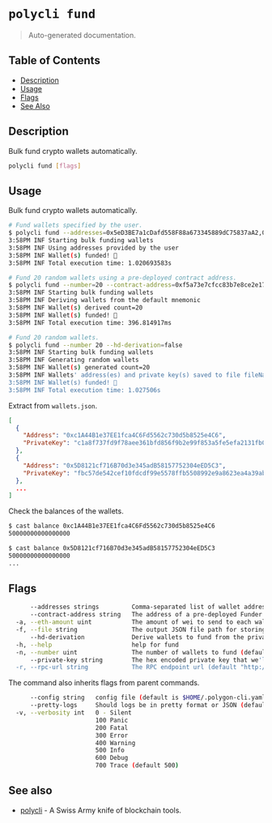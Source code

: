 # `polycli fund`

> Auto-generated documentation.

## Table of Contents

- [Description](#description)
- [Usage](#usage)
- [Flags](#flags)
- [See Also](#see-also)

## Description

Bulk fund crypto wallets automatically.

```bash
polycli fund [flags]
```

## Usage

Bulk fund crypto wallets automatically.

```bash
# Fund wallets specified by the user.
$ polycli fund --addresses=0x5eD3BE7a1cDafd558F88a673345889dC75837aA2,0x1Ec6efdBd371D6444779eAE7B7e16907e0c8eC27
3:58PM INF Starting bulk funding wallets
3:58PM INF Using addresses provided by the user
3:58PM INF Wallet(s) funded! 💸
3:58PM INF Total execution time: 1.020693583s

# Fund 20 random wallets using a pre-deployed contract address.
$ polycli fund --number=20 --contract-address=0xf5a73e7cfcc83b7e8ce2e17eb44f050e8071ee60
3:58PM INF Starting bulk funding wallets
3:58PM INF Deriving wallets from the default mnemonic
3:58PM INF Wallet(s) derived count=20
3:58PM INF Wallet(s) funded! 💸
3:58PM INF Total execution time: 396.814917ms

# Fund 20 random wallets.
$ polycli fund --number 20 --hd-derivation=false
3:58PM INF Starting bulk funding wallets
3:58PM INF Generating random wallets
3:58PM INF Wallet(s) generated count=20
3:58PM INF Wallets' address(es) and private key(s) saved to file fileName=wallets.json
3:58PM INF Wallet(s) funded! 💸
3:58PM INF Total execution time: 1.027506s
```

Extract from `wallets.json`.

```json
[
  {
    "Address": "0xc1A44B1e37EE1fca4C6Fd5562c730d5b8525e4C6",
    "PrivateKey": "c1a8f737fd9f78aee361bfd856f9b2e99f853a5fe5efa2131fb030acdcee762b"
  },
  {
    "Address": "0x5D8121cf716B70d3e345adB58157752304eED5C3",
    "PrivateKey": "fbc57de542cef10fdcdf99e5578ffb5508992e9a8623ea4a39ab957d77e9b849"
  },
  ...
]
```

Check the balances of the wallets.

```bash
$ cast balance 0xc1A44B1e37EE1fca4C6Fd5562c730d5b8525e4C6
50000000000000000

$ cast balance 0x5D8121cf716B70d3e345adB58157752304eED5C3
50000000000000000
...
```

## Flags

```bash
      --addresses strings         Comma-separated list of wallet addresses to fund
      --contract-address string   The address of a pre-deployed Funder contract
  -a, --eth-amount uint           The amount of wei to send to each wallet (default 50000000000000000)
  -f, --file string               The output JSON file path for storing the addresses and private keys of funded wallets (default "wallets.json")
      --hd-derivation             Derive wallets to fund from the private key in a deterministic way (default true)
  -h, --help                      help for fund
  -n, --number uint               The number of wallets to fund (default 10)
      --private-key string        The hex encoded private key that we'll use to send transactions (default "0x42b6e34dc21598a807dc19d7784c71b2a7a01f6480dc6f58258f78e539f1a1fa")
  -r, --rpc-url string            The RPC endpoint url (default "http://localhost:8545")
```

The command also inherits flags from parent commands.

```bash
      --config string   config file (default is $HOME/.polygon-cli.yaml)
      --pretty-logs     Should logs be in pretty format or JSON (default true)
  -v, --verbosity int   0 - Silent
                        100 Panic
                        200 Fatal
                        300 Error
                        400 Warning
                        500 Info
                        600 Debug
                        700 Trace (default 500)
```

## See also

- [polycli](polycli.md) - A Swiss Army knife of blockchain tools.
